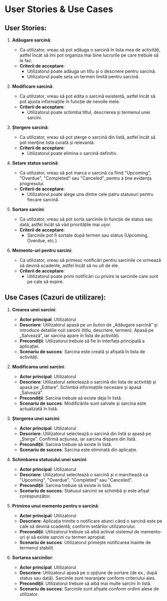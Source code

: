 # User Stories & Use Cases

## User Stories:

1. **Adăugare sarcină**:
   - Ca utilizator, vreau să pot adăuga o sarcină în lista mea de activități, astfel încât să îmi pot organiza mai bine lucrurile pe care trebuie să le fac.
   - **Criterii de acceptare**:
     - Utilizatorul poate adăuga un titlu și o descriere pentru sarcină.
     - Utilizatorul poate seta un termen limită pentru sarcină.

2. **Modificare sarcină**:
   - Ca utilizator, vreau să pot edita o sarcină existentă, astfel încât să pot ajusta informațiile în funcție de nevoile mele.
   - **Criterii de acceptare**:
     - Utilizatorul poate schimba titlul, descrierea și termenul unei sarcini.

3. **Ștergere sarcină**:
   - Ca utilizator, vreau să pot șterge o sarcină din listă, astfel încât să pot menține lista curată și relevantă.
   - **Criterii de acceptare**:
     - Utilizatorul poate elimina o sarcină definitiv.

4. **Setare status sarcină**:
   - Ca utilizator, vreau să pot marca o sarcină ca fiind "Upcoming", "Overdue", "Completed" sau "Canceled", pentru a ține evidența progresului.
   - **Criterii de acceptare**:
     - Utilizatorul poate alege una dintre cele patru statusuri pentru fiecare sarcină.

5. **Sortare sarcini**:
   - Ca utilizator, vreau să pot sorta sarcinile în funcție de status sau dată, astfel încât să văd prioritățile mai ușor.
   - **Criterii de acceptare**:
     - Sarcinile pot fi sortate după termen sau status (Upcoming, Overdue, etc.).

6. **Memento-uri pentru sarcini**:
   - Ca utilizator, vreau să primesc notificări pentru sarcinile ce urmează să devină scadente, astfel încât să nu uit de ele.
   - **Criterii de acceptare**:
     - Utilizatorul poate primi notificări cu privire la sarcinile care sunt pe cale să expire.

## Use Cases (Cazuri de utilizare):

1. **Crearea unei sarcini**:
   - **Actor principal**: Utilizatorul
   - **Descriere**: Utilizatorul apasă pe un buton de „Adăugare sarcină” și introduce detaliile noii sarcini (titlu, descriere, termen). Apasă pe „Salvează”, iar sarcina apare în lista de activități.
   - **Precondiții**: Utilizatorul trebuie să fie în interfața principală a aplicației.
   - **Scenariu de succes**: Sarcina este creată și afișată în lista de activități.

2. **Modificarea unei sarcini**:
   - **Actor principal**: Utilizatorul
   - **Descriere**: Utilizatorul selectează o sarcină din lista de activități și apasă pe „Editare”. Schimbă informațiile necesare și apasă „Salvează”.
   - **Precondiții**: Sarcina trebuie să existe deja în listă.
   - **Scenariu de succes**: Modificările sunt salvate și sarcina este actualizată în listă.

3. **Ștergerea unei sarcini**:
   - **Actor principal**: Utilizatorul
   - **Descriere**: Utilizatorul selectează o sarcină din listă și apasă pe „Șterge”. Confirmă acțiunea, iar sarcina dispare din listă.
   - **Precondiții**: Sarcina trebuie să existe în listă.
   - **Scenariu de succes**: Sarcina este eliminată din aplicație.

4. **Schimbarea statusului unei sarcini**:
   - **Actor principal**: Utilizatorul
   - **Descriere**: Utilizatorul selectează o sarcină și o marchează ca "Upcoming", "Overdue", "Completed" sau "Canceled".
   - **Precondiții**: Sarcina trebuie să existe în listă.
   - **Scenariu de succes**: Statusul sarcinii se schimbă și este afișat corespunzător.

5. **Primirea unui memento pentru o sarcină**:
   - **Actor principal**: Utilizatorul
   - **Descriere**: Aplicația trimite o notificare atunci când o sarcină este pe cale să devină scadentă, conform setărilor utilizatorului.
   - **Precondiții**: Utilizatorul trebuie să aibă activat sistemul de memento-uri și să existe sarcini cu termen apropiat.
   - **Scenariu de succes**: Utilizatorul primește notificarea înainte de termenul stabilit.

6. **Sortarea sarcinilor**:
   - **Actor principal**: Utilizatorul
   - **Descriere**: Utilizatorul apasă pe o opțiune de sortare (de ex., după status sau dată). Sarcinile sunt rearanjate conform criteriului ales.
   - **Precondiții**: Utilizatorul trebuie să aibă mai multe sarcini în listă.
   - **Scenariu de succes**: Sarcinile sunt afișate conform ordinii alese de utilizator.
